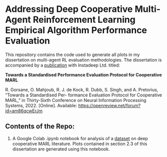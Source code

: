 # Addressing Deep Cooperative Multi-Agent Reinforcement Learning Empirical Algorithm Performance Evaluation

This repository contains the code used to generate all plots in my dissertation on multi-agent RL evaluation methodologies. The dissertation is accompanied by a [publication](https://sites.google.com/view/marl-standard-protocol/) with Instadeep Ltd. titled:

**Towards a Standardised Performance Evaluation Protocol for Cooperative MARL**

R. Gorsane, O. Mahjoub, R. J. de Kock, R. Dubb, S. Singh, and A. Pretorius, “Towards a Standardised Per- formance Evaluation Protocol for Cooperative MARL,” in Thirty-Sixth Conference on Neural Information Processing Systems, 2022. [Online]. Available: https://openreview.net/forum?id=am86qcwErJm

## Contents of the Repo:

1. A Google Colab .ipynb notebook for analysis of a [dataset](https://drive.google.com/file/d/1XZXIEQU1zgq8nhROVukWnriCBRdUMtdO/view?usp=sharing) on deep cooperative MARL literature. Plots contained in section 2.3 of this dissertation are generated using this notebook.

